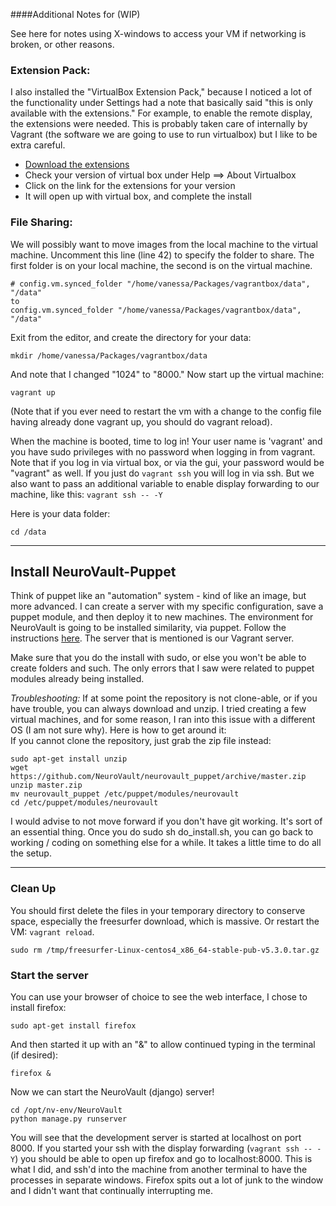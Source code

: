 ####Additional Notes for (WIP)

See here for notes using X-windows to access your VM if networking is broken, or other reasons.

### Extension Pack:

I also installed the "VirtualBox Extension Pack," because I noticed a lot of the functionality under Settings had a note that basically said "this is only available with the extensions."  For example, to enable the remote display, the extensions were needed.  This is probably taken care of internally by Vagrant (the software we are going to use to run virtualbox) but I like to be extra careful.

- [Download the extensions](http://www.oracle.com/technetwork/server-storage/virtualbox/downloads/index.html#extpack)
- Check your version of virtual box under Help ==> About Virtualbox
- Click on the link for the extensions for your version
- It will open up with virtual box, and complete the install

### File Sharing: 
We will possibly want to move images from the local machine to the virtual machine. Uncomment this line (line 42) to specify the folder to share.  The first folder is on your local machine, the second is on the virtual machine.

    # config.vm.synced_folder "/home/vanessa/Packages/vagrantbox/data", "/data"
    to
    config.vm.synced_folder "/home/vanessa/Packages/vagrantbox/data", "/data"

Exit from the editor, and create the directory for your data:

    mkdir /home/vanessa/Packages/vagrantbox/data

And note that I changed "1024" to "8000."  Now start up the virtual machine:

    vagrant up

(Note that if you ever need to restart the vm with a change to the config file having already done vagrant up, you should do vagrant reload).

When the machine is booted, time to log in! Your user name is 'vagrant' and you have sudo privileges with no password when logging in from vagrant.  Note that if you log in via virtual box, or via the gui, your password would be "vagrant" as well.  If you just do `vagrant ssh` you will log in via ssh.  But we also want to pass an additional variable to enable display forwarding to our machine, like this: `vagrant ssh -- -Y`

Here is your data folder:

    cd /data

-------
## Install NeuroVault-Puppet
Think of puppet like an "automation" system - kind of like an image, but more advanced.  I can create a server with my specific configuration, save a puppet module, and then deploy it to new machines.  The environment for NeuroVault is going to be installed similarity, via puppet. Follow the instructions [here](https://github.com/NeuroVault/neurovault_puppet). The server that is mentioned is our Vagrant server.

Make sure that you do the install with sudo, or else you won't be able to create folders and such.  The only errors that I saw were related to puppet modules already being installed.

*Troubleshooting:* 
If at some point the repository is not clone-able, or if you have trouble, you can always download and unzip.  I tried creating a few virtual machines, and for some reason, I ran into this issue with a different OS (I am not sure why). Here is how to get around it:  
If you cannot clone the repository, just grab the zip file instead:

    sudo apt-get install unzip
    wget https://github.com/NeuroVault/neurovault_puppet/archive/master.zip
    unzip master.zip
    mv neurovault_puppet /etc/puppet/modules/neurovault
    cd /etc/puppet/modules/neurovault

I would advise to not move forward if you don't have git working.  It's sort of an essential thing.  Once you do sudo sh do_install.sh, you can go back to working / coding on something else for a while.  It takes a little time to do all the setup.

---------------------------
### Clean Up
You should first delete the files in your temporary directory to conserve space, especially the freesurfer download, which is massive.  Or restart the VM:  `vagrant reload`.

    sudo rm /tmp/freesurfer-Linux-centos4_x86_64-stable-pub-v5.3.0.tar.gz

### Start the server
You can use your browser of choice to see the web interface, I chose to install firefox:

    sudo apt-get install firefox

And then started it up with an "&" to allow continued typing in the terminal (if desired):

    firefox &

Now we can start the NeuroVault (django) server!

    cd /opt/nv-env/NeuroVault
    python manage.py runserver

You will see that the development server is started at localhost on port 8000.  If you started your ssh with the display forwarding (`vagrant ssh -- -Y`) you should be able to open up firefox and go to localhost:8000.  This is what I did, and ssh'd into the machine from another terminal to have the processes in separate windows.  Firefox spits out a lot of junk to the window and I didn't want that continually interrupting me.

